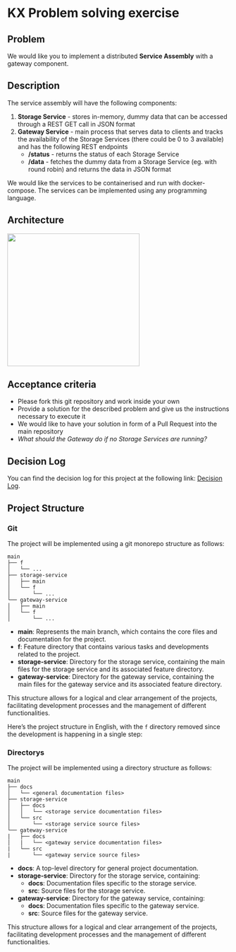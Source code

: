 # KX Problem solving exercise

## Problem
We would like you to implement a distributed **Service Assembly** with a gateway component.

## Description
The service assembly will have the following components:
1) **Storage Service** - stores in-memory, dummy data that can be accessed through a REST GET call in JSON format
2) **Gateway Service** - main process that serves data to clients and tracks the availability of the Storage Services (there could be 0 to 3 available) and has the following REST endpoints
    * **/status** - returns the status of each Storage Service
    * **/data** - fetches the dummy data from a Storage Service (eg. with round robin) and returns the data in JSON format

We would like the services to be containerised and run with docker-compose.
The services can be implemented using any programming language.

## Architecture
<img src="https://user-images.githubusercontent.com/90027208/152865747-5c4734dd-c046-4170-ae04-f0ea1448cf89.png" width="300">

## Acceptance criteria
* Please fork this git repository and work inside your own
* Provide a solution for the described problem and give us the instructions necessary to execute it
* We would like to have your solution in form of a Pull Request into the main repository
* _What should the Gateway do if no Storage Services are running?_

## Decision Log
You can find the decision log for this project at the following link: [Decision Log](docs/DECISION_LOG.md).

## Project Structure
### Git
The project will be implemented using a git monorepo structure as follows:

```
main
├── f
│   └── ...
├── storage-service
│   ├── main
│   └── f
│       └── ...
└── gateway-service
│   ├── main
│   └── f
│       └── ...
```

- **main**: Represents the main branch, which contains the core files and documentation for the project.
- **f**: Feature directory that contains various tasks and developments related to the project.
- **storage-service**: Directory for the storage service, containing the main files for the storage service and its associated feature directory.
- **gateway-service**: Directory for the gateway service, containing the main files for the gateway service and its associated feature directory.

This structure allows for a logical and clear arrangement of the projects, facilitating development processes and the management of different functionalities.

Here’s the project structure in English, with the `f` directory removed since the development is happening in a single step:

### Directorys
The project will be implemented using a directory structure as follows:

```
main
├── docs
│   └── <general documentation files>
├── storage-service
│   ├── docs
│   │   └── <storage service documentation files>
│   └── src
│       └── <storage service source files>
└── gateway-service
|   ├── docs
│   |   └── <gateway service documentation files>
|   └── src
|       └── <gateway service source files>
```

- **docs**: A top-level directory for general project documentation.
- **storage-service**: Directory for the storage service, containing:
  - **docs**: Documentation files specific to the storage service.
  - **src**: Source files for the storage service.
- **gateway-service**: Directory for the gateway service, containing:
  - **docs**: Documentation files specific to the gateway service.
  - **src**: Source files for the gateway service.

This structure allows for a logical and clear arrangement of the projects, facilitating development processes and the management of different functionalities.
